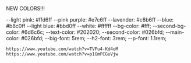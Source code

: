 NEW COLORS!!!

--light pink: #ffd6ff
--pink purple: #e7c6ff
--lavender: #c8b6ff
--blue: #b8c0ff
--light blue: #bbd0ff
--white: #ffffff
--bg-color: #fff;
--second-bg-color: #6d6c6c;
    --text-color: #202020;
    --second-color: #026bfd;
    --main-color: #026bfd;
    --big-font: 5rem;
    --h2-font: 3rem;
    --p-font: 1.1rem;


    https://www.youtube.com/watch?v=TVFu4-Kd4oM
    https://www.youtube.com/watch?v=p1GmFCGuVjw